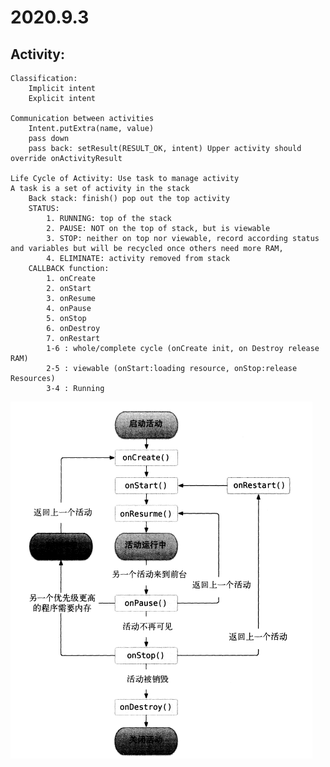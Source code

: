 # 2020.9.3 

## Activity:   


    Classification:
        Implicit intent
        Explicit intent

    Communication between activities
        Intent.putExtra(name, value)
        pass down
        pass back: setResult(RESULT_OK, intent) Upper activity should override onActivityResult

    Life Cycle of Activity: Use task to manage activity
    A task is a set of activity in the stack
        Back stack: finish() pop out the top activity
        STATUS:
            1. RUNNING: top of the stack
            2. PAUSE: NOT on the top of stack, but is viewable
            3. STOP: neither on top nor viewable, record according status and variables but will be recycled once others need more RAM,
            4. ELIMINATE: activity removed from stack
        CALLBACK function:
            1. onCreate
            2. onStart
            3. onResume
            4. onPause
            5. onStop
            6. onDestroy
            7. onRestart
            1-6 : whole/complete cycle (onCreate init, on Destroy release RAM)
            2-5 : viewable (onStart:loading resource, onStop:release Resources)
            3-4 : Running
![Lifecycle](LifeCycle.png)



